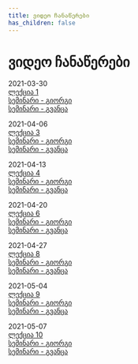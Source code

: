 ```yaml
---
title: ვიდეო ჩანაწერები
has_children: false
---
```


# ვიდეო ჩანაწერები

2021-03-30  
[ლექცია 1](https://drive.google.com/file/d/1678xaPZopYUiALNZnCd2_9w9MxBBFGAK)  
[სემინარი - გიორგი](https://drive.google.com/file/d/1uKkTFYa7I7-zcE-78SMPgPUSBVaX9Uf0)  
[სემინარი - გვანცა](https://drive.google.com/file/d/1qhZR741c0jQNCOMM3RtUWv3BYYcLiW8M/view?usp=sharing)

2021-04-06  
[ლექცია 3](https://drive.google.com/file/d/1Nqy4awmsHkpsyGVW2Fwj5QiZYcMGaXo0)  
[სემინარი - გიორგი](https://drive.google.com/file/d/13smyguR1Xss9xNCKk7x2_gAlwL02Tbrw)  
[სემინარი - გვანცა](https://drive.google.com/file/d/16xmhECg4GPh7VMIVwLAxSulp6YMs6BUd/view?usp=sharing)

2021-04-13  
[ლექცია 4](https://drive.google.com/file/d/1IBkkPzx_D0OXGbWLSSkHPOz-50zh1o8f)  
[სემინარი - გიორგი](https://drive.google.com/file/d/1gxCzZASSdiMhOVjFVoVuuJk5yFq8AZbt)  
[სემინარი - გვანცა](https://drive.google.com/file/d/1EB-TT1ZqyZ6rXU0rmA1e1odhzVVVj19a/view?usp=sharing)

2021-04-20  
[ლექცია 6](https://drive.google.com/file/d/1lghxmtJv13OTrktbI-Hn5oFJAqqexccP)  
[სემინარი - გიორგი](https://drive.google.com/file/d/1hcQNmko8QmmCIEA60_onNKuD8og7CsaF)  
[სემინარი - გვანცა](https://drive.google.com/file/d/1-FRu4JdXnERXSE2O_JatHjyPGXOE7Xi9/view?usp=sharing)

2021-04-27  
[ლექცია 8](https://drive.google.com/file/d/14c9mqTErXpauNOTHhzmKKpMUmSiVGC9u)  
[სემინარი - გიორგი](https://drive.google.com/file/d/18QjiZapvzYYPjjkJVl1eWUZ18Tvu1HQZ)  
[სემინარი - გვანცა](https://drive.google.com/file/d/1AEsxa5ZYsxdqzsKMj0rpRObYVnAKHNKi/view?usp=sharing)

2021-05-04  
[ლექცია 9](https://drive.google.com/file/d/1nFTMs6Qe0054N20WwgTWBYqlc370jfqt)  
[სემინარი - გიორგი](https://drive.google.com/file/d/1Hb4XwyRT8WMLb8AwDLda8dLy1dXKMG4I)  
[სემინარი - გვანცა](https://drive.google.com/file/d/1PHRy8BakP_ZLY12JnMyneSHzd3QcO7Mq/view?usp=sharing)

2021-05-07  
[ლექცია 10](https://drive.google.com/file/d/1G4IHQYY4GsnurCpOY8lzOnyGBRqhkE8P)  
[სემინარი - გიორგი](https://drive.google.com/file/d/1UGpF52i87Rfqwz0Bw8cz3IVD1j0oFnKk)  
[სემინარი - გვანცა](https://drive.google.com/file/d/15sTGprHl9KR8dnsJDr60Hpg7qcOyyiYW/view?usp=sharing)
